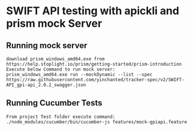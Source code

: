 # SWIFT API testing with apickli and prism mock Server

## Running mock server
```
download prism_windows_amd64.exe from https://help.stoplight.io/prism/getting-started/prism-introduction
Execute below Command to run mock server:
prism_windows_amd64.exe run --mockDynamic --list --spec https://raw.githubusercontent.com/yinchanted/tracker-spec/v2/SWIFT-API_gpi-api_2.0.2_swagger.json
```
## Running Cucumber Tests
```
From project Test folder execute command:
./node_modules/cucumber/bin/cucumber-js features/mock-gpiapi.feature
```
